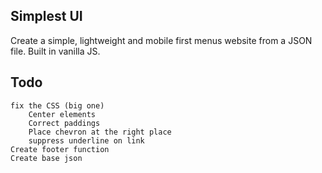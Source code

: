 ## Simplest UI

Create a simple, lightweight and mobile first menus website from a JSON file. Built in vanilla JS. 


## Todo
```
fix the CSS (big one)
	Center elements
	Correct paddings
	Place chevron at the right place
	suppress underline on link
Create footer function
Create base json
```